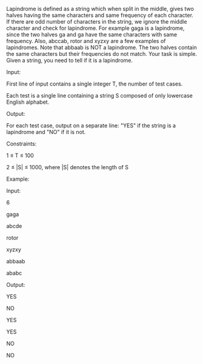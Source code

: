 Lapindrome is defined as a string which when split in the middle, gives two halves having the same characters and same frequency of each character. If there are odd number of characters in the string, we ignore the middle character and check for lapindrome. For example gaga is a lapindrome, since the two halves ga and ga have the same characters with same frequency. Also, abccab, rotor and xyzxy are a few examples of lapindromes. Note that abbaab is NOT a lapindrome. The two halves contain the same characters but their frequencies do not match.
Your task is simple. Given a string, you need to tell if it is a lapindrome.

Input:

First line of input contains a single integer T, the number of test cases.

Each test is a single line containing a string S composed of only lowercase English alphabet.

Output:

For each test case, output on a separate line: "YES" if the string is a lapindrome and "NO" if it is not.

Constraints:

1 ≤ T ≤ 100

2 ≤ |S| ≤ 1000, where |S| denotes the length of S

Example:

Input:

6

gaga

abcde

rotor

xyzxy

abbaab

ababc


Output:

YES

NO

YES

YES

NO

NO
